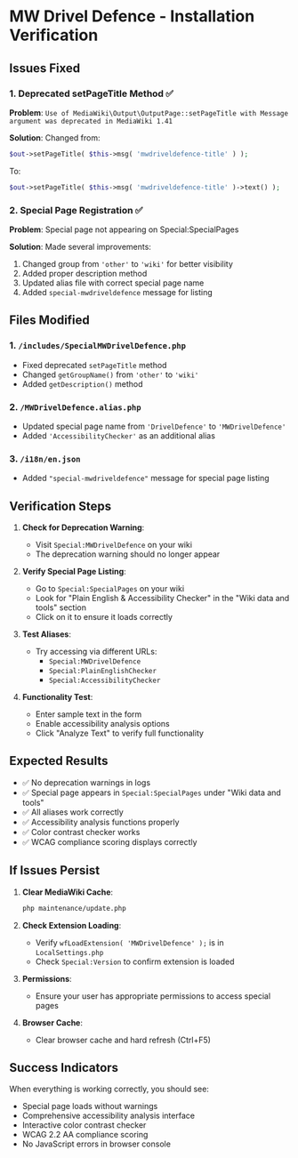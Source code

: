 # MW Drivel Defence - Installation Verification

## Issues Fixed

### 1. Deprecated setPageTitle Method ✅
**Problem**: `Use of MediaWiki\Output\OutputPage::setPageTitle with Message argument was deprecated in MediaWiki 1.41`

**Solution**: Changed from:
```php
$out->setPageTitle( $this->msg( 'mwdriveldefence-title' ) );
```
To:
```php
$out->setPageTitle( $this->msg( 'mwdriveldefence-title' )->text() );
```

### 2. Special Page Registration ✅
**Problem**: Special page not appearing on Special:SpecialPages

**Solution**: Made several improvements:
1. Changed group from `'other'` to `'wiki'` for better visibility
2. Added proper description method
3. Updated alias file with correct special page name
4. Added `special-mwdriveldefence` message for listing

## Files Modified

### 1. `/includes/SpecialMWDrivelDefence.php`
- Fixed deprecated `setPageTitle` method
- Changed `getGroupName()` from `'other'` to `'wiki'`
- Added `getDescription()` method

### 2. `/MWDrivelDefence.alias.php`
- Updated special page name from `'DrivelDefence'` to `'MWDrivelDefence'`
- Added `'AccessibilityChecker'` as an additional alias

### 3. `/i18n/en.json`
- Added `"special-mwdriveldefence"` message for special page listing

## Verification Steps

1. **Check for Deprecation Warning**:
   - Visit `Special:MWDrivelDefence` on your wiki
   - The deprecation warning should no longer appear

2. **Verify Special Page Listing**:
   - Go to `Special:SpecialPages` on your wiki
   - Look for "Plain English & Accessibility Checker" in the "Wiki data and tools" section
   - Click on it to ensure it loads correctly

3. **Test Aliases**:
   - Try accessing via different URLs:
     - `Special:MWDrivelDefence`
     - `Special:PlainEnglishChecker`
     - `Special:AccessibilityChecker`

4. **Functionality Test**:
   - Enter sample text in the form
   - Enable accessibility analysis options
   - Click "Analyze Text" to verify full functionality

## Expected Results

- ✅ No deprecation warnings in logs
- ✅ Special page appears in `Special:SpecialPages` under "Wiki data and tools"
- ✅ All aliases work correctly
- ✅ Accessibility analysis functions properly
- ✅ Color contrast checker works
- ✅ WCAG compliance scoring displays correctly

## If Issues Persist

1. **Clear MediaWiki Cache**:
   ```bash
   php maintenance/update.php
   ```

2. **Check Extension Loading**:
   - Verify `wfLoadExtension( 'MWDrivelDefence' );` is in `LocalSettings.php`
   - Check `Special:Version` to confirm extension is loaded

3. **Permissions**:
   - Ensure your user has appropriate permissions to access special pages

4. **Browser Cache**:
   - Clear browser cache and hard refresh (Ctrl+F5)

## Success Indicators

When everything is working correctly, you should see:
- Special page loads without warnings
- Comprehensive accessibility analysis interface
- Interactive color contrast checker
- WCAG 2.2 AA compliance scoring
- No JavaScript errors in browser console